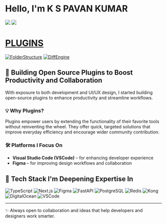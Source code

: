 # Hello, I'm K S PAVAN KUMAR
<a href="https://www.linkedin.com/in/subramanya-pavan-kumar-kalluri-157226270/"><img src="https://img.shields.io/badge/-LinkedIn-0072b1?&style=for-the-badge&logo=linkedin&logoColor=white" /></a>
<a href="https://programmingnany.com"><img src="https://img.shields.io/badge/-Blog-FF5722?style=for-the-badge&logo=ghost&logoColor=white" />


# PLUGINS

[![FolderStructure](https://img.shields.io/badge/-FolderStructure-0072B1?style=for-the-badge&logo=visualstudiocode&logoColor=white)](https://your-link-1.com)
[![DiffEngine](https://img.shields.io/badge/-DiffEngine-8E44AD?style=for-the-badge&logo=visualstudiocode&logoColor=white)](https://your-link-2.com)
<!-- [![Plugin 3](https://img.shields.io/badge/-Plugin_3-FF5722?style=for-the-badge&logo=code&logoColor=white)](https://your-link-3.com)
[![Plugin 4](https://img.shields.io/badge/-Plugin_4-009688?style=for-the-badge&logo=tools&logoColor=white)](https://your-link-4.com)
[![Plugin 5](https://img.shields.io/badge/-Plugin_5-FFC107?style=for-the-badge&logo=javascript&logoColor=black)](https://your-link-5.com)
[![Plugin 6](https://img.shields.io/badge/-Plugin_6-3F51B5?style=for-the-badge&logo=extensions&logoColor=white)](https://your-link-6.com) -->


## 🚀 Building Open Source Plugins to Boost Productivity and Collaboration

With exposure to both development and UI/UX design, I started building open-source plugins to enhance productivity and streamline workflows.

### 💡 Why Plugins?

Plugins empower users by extending the functionality of their favorite tools without reinventing the wheel. They offer quick, targeted solutions that improve everyday efficiency and encourage wider community contribution.

### 🛠️ Platforms I Focus On

- **Visual Studio Code (VSCode)** – for enhancing developer experience  
- **Figma** – for improving design workflows and collaboration


## 🧩 Tech Stack I'm Deepening Expertise In

![TypeScript](https://img.shields.io/badge/-TypeScript-3178C6?style=for-the-badge&logo=typescript&logoColor=white)
![Next.js](https://img.shields.io/badge/-Next.js-000000?style=for-the-badge&logo=nextdotjs&logoColor=white)
![Figma](https://img.shields.io/badge/-Figma-F24E1E?style=for-the-badge&logo=figma&logoColor=white)
![FastAPI](https://img.shields.io/badge/-FastAPI-009688?style=for-the-badge&logo=fastapi&logoColor=white)
![PostgreSQL](https://img.shields.io/badge/-PostgreSQL-336791?style=for-the-badge&logo=postgresql&logoColor=white)
![Redis](https://img.shields.io/badge/-Redis-DC382D?style=for-the-badge&logo=redis&logoColor=white)
![Kong](https://img.shields.io/badge/-Kong-002659?style=for-the-badge&logo=kong&logoColor=white)
![DigitalOcean](https://img.shields.io/badge/-DigitalOcean-0080FF?style=for-the-badge&logo=digitalocean&logoColor=white)
![VSCode](https://img.shields.io/badge/-VSCode-007ACC?style=for-the-badge&logo=visualstudiocode&logoColor=white)


---

✨ Always open to collaboration and ideas that help developers and designers work smarter.



